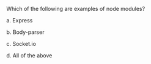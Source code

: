 Which of the following are examples of node modules?

a. Express

b. Body-parser

c. Socket.io

d. All of the above